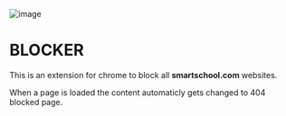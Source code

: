 ![image](https://user-images.githubusercontent.com/85669046/158807494-71d1e013-f44b-4fb4-97ea-6959ad5254f1.png)
# BLOCKER

This is an extension for chrome to block all **smartschool.com** websites.

When a page is loaded the content automaticly gets changed to  404 blocked page.
